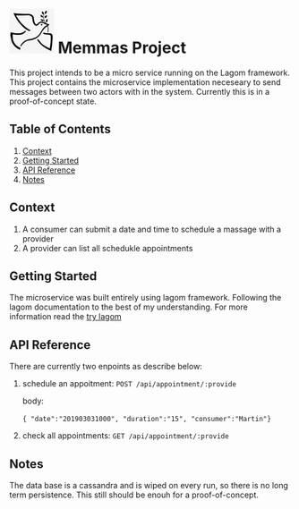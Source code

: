 
# <img src="src/docs/asciidocs/images/icon.png" width="80" height="80"> Memmas Project

This project intends to be a micro service running on the Lagom framework. This project contains the microservice implementation neceseary to send messages between two actors with in the system. Currently this is in a proof-of-concept state.

## Table of Contents
1. [Context](#context)
2. [Getting Started](#getting-started)
3. [API Reference](#api-reference)
4. [Notes](#notes)


## Context
1. A consumer can submit a date and time to schedule a massage with a provider
2. A provider can list all schedukle appointments

## Getting Started

The microservice was built entirely using lagom framework. Following the lagom documentation to the best of my understanding. For more information read the [try lagom](https://www.lagomframework.com/get-started-scala.html)

## API Reference
There are currently two enpoints as describe below:

1. schedule an appoitment: 
	```POST /api/appointment/:provide```
	
	body: 
	
      ```{ "date":"201903031000", "duration":"15", "consumer":"Martin"}```
2. check all appointments:
	```GET /api/appointment/:provide```

## Notes

The data base is a cassandra and is wiped on every run, so there is no long term persistence. This still should be enouh for a proof-of-concept.